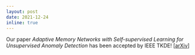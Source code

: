 ```yaml
---
layout: post
date: 2021-12-24
inline: true
---
```


Our paper *Adaptive Memory Networks with Self-supervised Learning for Unsupervised Anomaly Detection* has been accepted by IEEE TKDE! [[arXiv](https://arxiv.org/abs/2201.00464)]